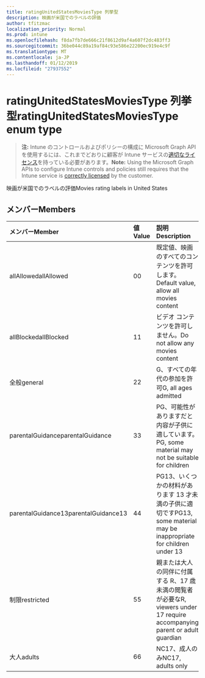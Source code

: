 ```yaml
---
title: ratingUnitedStatesMoviesType 列挙型
description: 映画が米国でのラベルの評価
author: tfitzmac
localization_priority: Normal
ms.prod: intune
ms.openlocfilehash: f8da7fb7de666c21f8612d9af4a607f2dc483ff3
ms.sourcegitcommit: 36be044c89a19af84c93e586e22200ec919e4c9f
ms.translationtype: MT
ms.contentlocale: ja-JP
ms.lasthandoff: 01/12/2019
ms.locfileid: "27937552"
---
```

# <a name="ratingunitedstatesmoviestype-enum-type"></a><span data-ttu-id="3865c-103">ratingUnitedStatesMoviesType 列挙型</span><span class="sxs-lookup"><span data-stu-id="3865c-103">ratingUnitedStatesMoviesType enum type</span></span>

> <span data-ttu-id="3865c-104">**注:** Intune のコントロールおよびポリシーの構成に Microsoft Graph API を使用するには、これまでどおりに顧客が Intune サービスの[適切なライセンス](https://go.microsoft.com/fwlink/?linkid=839381)を持っている必要があります。</span><span class="sxs-lookup"><span data-stu-id="3865c-104">**Note:** Using the Microsoft Graph APIs to configure Intune controls and policies still requires that the Intune service is [correctly licensed](https://go.microsoft.com/fwlink/?linkid=839381) by the customer.</span></span>

<span data-ttu-id="3865c-105">映画が米国でのラベルの評価</span><span class="sxs-lookup"><span data-stu-id="3865c-105">Movies rating labels in United States</span></span>
## <a name="members"></a><span data-ttu-id="3865c-106">メンバー</span><span class="sxs-lookup"><span data-stu-id="3865c-106">Members</span></span>
|<span data-ttu-id="3865c-107">メンバー</span><span class="sxs-lookup"><span data-stu-id="3865c-107">Member</span></span>|<span data-ttu-id="3865c-108">値</span><span class="sxs-lookup"><span data-stu-id="3865c-108">Value</span></span>|<span data-ttu-id="3865c-109">説明</span><span class="sxs-lookup"><span data-stu-id="3865c-109">Description</span></span>|
|:---|:---|:---|
|<span data-ttu-id="3865c-110">allAllowed</span><span class="sxs-lookup"><span data-stu-id="3865c-110">allAllowed</span></span>|<span data-ttu-id="3865c-111">0</span><span class="sxs-lookup"><span data-stu-id="3865c-111">0</span></span>|<span data-ttu-id="3865c-112">既定値、映画のすべてのコンテンツを許可します。</span><span class="sxs-lookup"><span data-stu-id="3865c-112">Default value, allow all movies content</span></span>|
|<span data-ttu-id="3865c-113">allBlocked</span><span class="sxs-lookup"><span data-stu-id="3865c-113">allBlocked</span></span>|<span data-ttu-id="3865c-114">1</span><span class="sxs-lookup"><span data-stu-id="3865c-114">1</span></span>|<span data-ttu-id="3865c-115">ビデオ コンテンツを許可しません。</span><span class="sxs-lookup"><span data-stu-id="3865c-115">Do not allow any movies content</span></span>|
|<span data-ttu-id="3865c-116">全般</span><span class="sxs-lookup"><span data-stu-id="3865c-116">general</span></span>|<span data-ttu-id="3865c-117">2</span><span class="sxs-lookup"><span data-stu-id="3865c-117">2</span></span>|<span data-ttu-id="3865c-118">G、すべての年代の参加を許可</span><span class="sxs-lookup"><span data-stu-id="3865c-118">G, all ages admitted</span></span>|
|<span data-ttu-id="3865c-119">parentalGuidance</span><span class="sxs-lookup"><span data-stu-id="3865c-119">parentalGuidance</span></span>|<span data-ttu-id="3865c-120">3</span><span class="sxs-lookup"><span data-stu-id="3865c-120">3</span></span>|<span data-ttu-id="3865c-121">PG、可能性がありますだと内容が子供に適しています。</span><span class="sxs-lookup"><span data-stu-id="3865c-121">PG, some material may not be suitable for children</span></span>|
|<span data-ttu-id="3865c-122">parentalGuidance13</span><span class="sxs-lookup"><span data-stu-id="3865c-122">parentalGuidance13</span></span>|<span data-ttu-id="3865c-123">4</span><span class="sxs-lookup"><span data-stu-id="3865c-123">4</span></span>|<span data-ttu-id="3865c-124">PG13、いくつかの材料があります 13 才未満の子供に適切です</span><span class="sxs-lookup"><span data-stu-id="3865c-124">PG13, some material may be inappropriate for children under 13</span></span>|
|<span data-ttu-id="3865c-125">制限</span><span class="sxs-lookup"><span data-stu-id="3865c-125">restricted</span></span>|<span data-ttu-id="3865c-126">5</span><span class="sxs-lookup"><span data-stu-id="3865c-126">5</span></span>|<span data-ttu-id="3865c-127">親または大人の同伴に付属する R、17 歳未満の閲覧者が必要な</span><span class="sxs-lookup"><span data-stu-id="3865c-127">R, viewers under 17 require accompanying parent or adult guardian</span></span>|
|<span data-ttu-id="3865c-128">大人</span><span class="sxs-lookup"><span data-stu-id="3865c-128">adults</span></span>|<span data-ttu-id="3865c-129">6</span><span class="sxs-lookup"><span data-stu-id="3865c-129">6</span></span>|<span data-ttu-id="3865c-130">NC17、成人のみ</span><span class="sxs-lookup"><span data-stu-id="3865c-130">NC17, adults only</span></span>|



